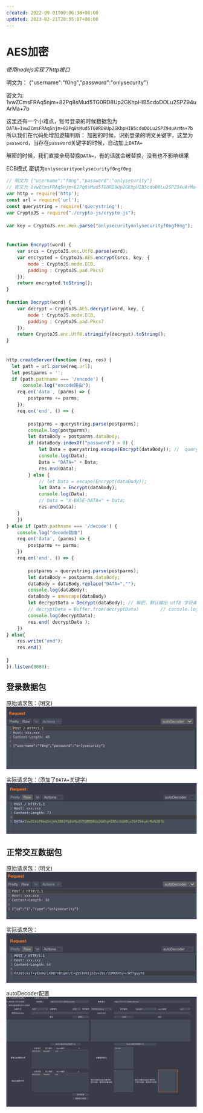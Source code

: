 ```yaml
---
created: 2022-09-01T00:06:38+08:00
updated: 2023-02-21T20:55:07+08:00
---
```

# AES加密

*使用nodejs实现了http接口*

明文为：
{"username":"f0ng","password":"onlysecurity"}

密文为:
1vwZCmsFRAq5njm+82Pq8sMud5TG0RD8Up2GKhpHIB5cdoDOLu2SPZ94uArMa+7b

这里还有一个小难点，账号登录的时候数据包为`DATA=1vwZCmsFRAq5njm+82Pq8sMud5TG0RD8Up2GKhpHIB5cdoDOLu2SPZ94uArMa+7b`
所以我们在代码处增加逻辑判断：
加密的时候，识别登录的明文关键字，这里为`password`，当存在`password`关键字的时候，自动加上`DATA=`

解密的时候，我们直接全局替换`DATA=`，有的话就会被替换，没有也不影响结果

ECB模式
密钥为`onlysecurityonlysecurityf0ngf0ng`

```Javascript
// 明文为 {"username":"f0ng","password":"onlysecurity"}  
// 密文为 1vwZCmsFRAq5njm+82Pq8sMud5TG0RD8Up2GKhpHIB5cdoDOLu2SPZ94uArMa+7b  
var http = require('http');  
const url = require('url');  
const querystring = require('querystring');  
var CryptoJS = require("./crypto-js/crypto-js");  
  
var key = CryptoJS.enc.Hex.parse("onlysecurityonlysecurityf0ngf0ng");  
  
  
function Encrypt(word) {  
    var srcs = CryptoJS.enc.Utf8.parse(word);  
    var encrypted = CryptoJS.AES.encrypt(srcs, key, {  
        mode : CryptoJS.mode.ECB,  
        padding : CryptoJS.pad.Pkcs7  
    });  
    return encrypted.toString();  
}  
  
function Decrypt(word) {  
    var decrypt = CryptoJS.AES.decrypt(word, key, {  
        mode : CryptoJS.mode.ECB,  
        padding : CryptoJS.pad.Pkcs7  
    });  
    return CryptoJS.enc.Utf8.stringify(decrypt).toString();  
}  
  
  
http.createServer(function (req, res) {  
  let path = url.parse(req.url);  
  let postparms = '';  
  if (path.pathname === '/encode') {  
      console.log("encode路由");  
    req.on('data', (parms) => {  
        postparms += parms;  
    });  
    req.on('end', () => {  
  
        postparms = querystring.parse(postparms);  
        console.log(postparms);  
        let dataBody = postparms.dataBody;  
        if (dataBody.indexOf("password") > 0) {  
            let Data = querystring.escape(Encrypt(dataBody)); //  querystring.escape url编码  
            console.log(Data);  
            Data = "DATA=" + Data;  
            res.end(Data);  
        } else {  
            // let Data = escape(Encrypt(dataBody));  
            let Data = Encrypt(dataBody);  
            console.log(Data);  
            // Data = "X-BASE-DATA=" + Data;  
            res.end(Data);  
    }  
    })  
} else if (path.pathname === '/decode') {  
    console.log("decode路由")  
    req.on('data', (parms) => {  
        postparms += parms;  
    })  
    req.on('end', () => {  
  
        postparms = querystring.parse(postparms);  
        let dataBody = postparms.dataBody;  
        dataBody = dataBody.replace("DATA=","");  
        console.log(dataBody);  
        dataBody = unescape(dataBody)  
        let decryptData = Decrypt(dataBody); // 解密，默认输出 utf8 字符串，默认使用 pkcs#7 填充（传 pkcs#5 也会走 pkcs#7 填充）  
        // decryptData = Buffer.from(decryptData)        // console.log(decryptData)        // decryptData = decryptData.toString('utf-8')  
        console.log(decryptData);  
        res.end( decryptData );  
    })  
} else{  
    res.write("end");  
    res.end()  
  
}  
}).listen(8888);
```

## 登录数据包
原始请求包：(明文)
![800](photo/Pasted%20image%2020220518225410.png)

实际请求包：(添加了`DATA=`关键字)
![800](photo/Pasted%20image%2020220518225429.png)

## 正常交互数据包
原始请求包：(明文)
![800](photo/Pasted%20image%2020220518225520.png)

实际请求包：
![800](photo/Pasted%20image%2020220518225533.png)


autoDecoder配置
![800](photo/Pasted%20image%2020220518225315.png)